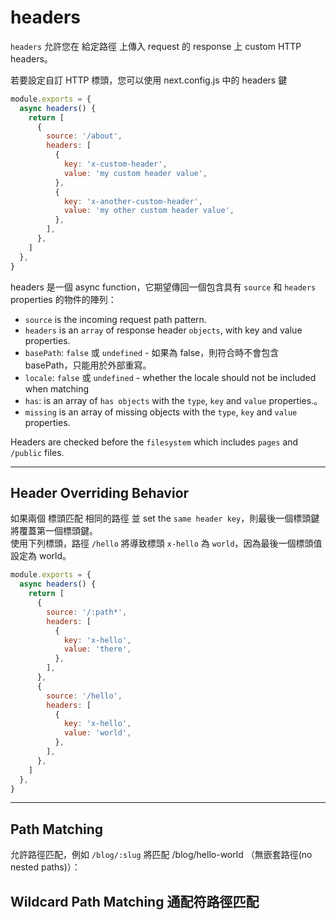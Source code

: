 # headers

`headers` 允許您在 給定路徑 上傳入 request 的 response 上 custom HTTP headers。

若要設定自訂 HTTP 標頭，您可以使用 next.config.js 中的 headers 鍵

```js
module.exports = {
  async headers() {
    return [
      {
        source: '/about',
        headers: [
          {
            key: 'x-custom-header',
            value: 'my custom header value',
          },
          {
            key: 'x-another-custom-header',
            value: 'my other custom header value',
          },
        ],
      },
    ]
  },
}
```

headers 是一個 async function，它期望傳回一個包含具有 `source` 和 `headers` properties 的物件的陣列：
- `source` is the incoming request path pattern.
- `headers` is an `array` of response header `objects`, with key and value properties.
- `basePath`: `false` 或 `undefined` - 如果為 false，則符合時不會包含 basePath，只能用於外部重寫。
- `locale`: `false` 或 `undefined` - whether the locale should not be included when matching
- `has`: is an array of `has objects` with the `type`, `key` and `value` properties.。
- `missing` is an array of missing objects with the `type`, `key` and `value` properties.

Headers are checked before the `filesystem` which includes `pages` and `/public` files.

---

## Header Overriding Behavior
如果兩個 標頭匹配 相同的路徑 並 set the `same header key`，則最後一個標頭鍵將覆蓋第一個標頭鍵。    
使用下列標頭，路徑 `/hello` 將導致標頭 `x-hello` 為 `world`，因為最後一個標頭值設定為 world。

```js
module.exports = {
  async headers() {
    return [
      {
        source: '/:path*',
        headers: [
          {
            key: 'x-hello',
            value: 'there',
          },
        ],
      },
      {
        source: '/hello',
        headers: [
          {
            key: 'x-hello',
            value: 'world',
          },
        ],
      },
    ]
  },
}
```

---

## Path Matching
允許路徑匹配，例如 `/blog/:slug` 將匹配 /blog/hello-world （無嵌套路徑(no nested paths)）：

## Wildcard Path Matching 通配符路徑匹配

























